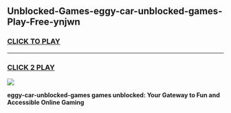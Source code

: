 
## Unblocked-Games-eggy-car-unblocked-games-Play-Free-ynjwn
<h3>
<a href="https://premium76.site?title=eggy-car-unblocked-games&ref=18A1">CLICK TO PLAY</a></h3>
<hr>

<h3>
<a href="https://premium76.site?title=eggy-car-unblocked-games&ref=18A1">CLICK 2 PLAY</a>
  
</h3>

<a href="https://premium76.site?title=eggy-car-unblocked-games&ref=18A1"><img src="https://clearcache.store/games.png"></a>


**eggy-car-unblocked-games games unblocked: Your Gateway to Fun and Accessible Online Gaming**
